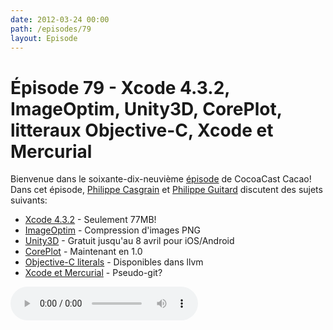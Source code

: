 ```yaml
---
date: 2012-03-24 00:00
path: /episodes/79
layout: Episode
---
```

# Épisode 79 - Xcode 4.3.2, ImageOptim, Unity3D, CorePlot, litteraux Objective-C, Xcode et Mercurial
<p>Bienvenue dans le soixante-dix-neuvième <a href="https://cacaocast.com/media/cacaocast_79.mp3" title="CocoaCast Cacao Episode 79">épisode</a> de CocoaCast Cacao! Dans cet épisode, <a href="http://www.twitter.com/philippec" title="Philippe Casgrain sur Twitter">Philippe Casgrain</a> et <a href="http://www.twitter.com/philippeguitard" title="Philippe Guitard sur Twitter">Philippe Guitard</a> discutent des sujets suivants:</p>
<ul><li><a href="http://itunes.apple.com/us/app/xcode/id497799835?mt=12" title="Xcode 4.3.2">Xcode 4.3.2</a> - Seulement 77MB!</li>
<li><a href="http://imageoptim.com/" title="ImageOptim">ImageOptim</a> - Compression d'images PNG</li>
<li><a href="https://store.unity3d.com/index.html" title="Unity3D">Unity3D</a> - Gratuit jusqu'au 8 avril pour iOS/Android</li>
<li><a href="http://code.google.com/p/core-plot/" title="CorePlot">CorePlot</a> - Maintenant en 1.0</li>
<li><a href="http://clang.llvm.org/docs/ObjectiveCLiterals.html" title="Objective-C literals">Objective-C literals</a> - Disponibles dans llvm</li>
<li><a href="https://bitbucket.org/hsivank/xcode4-with-mercurial/wiki/Home" title="Xcode et Mercurial">Xcode et Mercurial</a> - Pseudo-git?</li>
</ul>
<p><audio controls><source src="https://cacaocast.com/media/cacaocast_79.mp3" type="audio/mpeg"><source src="https://cacaocast.com/media/cacaocast_79.mp3" type="audio/mp4">Votre navigateur ne supporte pas l'élément audio / Your browser does not support the audio element.</audio></p>
